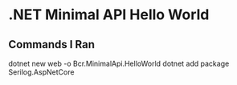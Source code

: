 # .NET Minimal API Hello World

## Commands I Ran

dotnet new web -o Bcr.MinimalApi.HelloWorld
dotnet add package Serilog.AspNetCore
